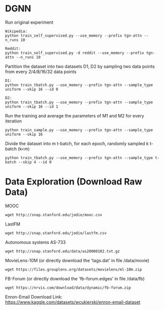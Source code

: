 # DGNN
Run original experiment

```
Wikipedia:
python train_self_supervised.py --use_memory --prefix tgn-attn --n_runs 10

Reddit:
python train_self_supervised.py -d reddit --use_memory --prefix tgn-attn --n_runs 10
```
Partition the dataset into two datasets D1, D2 by sampling two data points from every 2/4/8/16/32 data points

```
D1:
python train_tbatch.py --use_memory --prefix tgn-attn --sample_type uniform --skip 16 --id 0

D2:
python train_tbatch.py --use_memory --prefix tgn-attn --sample_type uniform --skip 16 --id 1
```

Run the training and average the parameters of M1 and M2 for every iteration

```
python train_sample.py --use_memory --prefix tgn-attn --sample_type uniform --skip 16
```

Divide the dataset into m t-batch, for each epoch, randomly sampled k t-batch (k<m)

```
python train_tbatch.py --use_memory --prefix tgn-attn --sample_type t-batch --skip 4 --id 0
```
# Data Exploration (Download Raw Data)
MOOC

```
wget http://snap.stanford.edu/jodie/mooc.csv
```
LastFM

```
wget http://snap.stanford.edu/jodie/lastfm.csv
```
Autonomous systems AS-733

```
wget http://snap.stanford.edu/data/as20000102.txt.gz
```

MovieLens-10M (or directly download the 'tags.dat' in file /data/movie)

```
wget https://files.grouplens.org/datasets/movielens/ml-10m.zip
```

FB-Forum (or directly download the 'fb-forum.edges' in file /data/fb)

```
wget https://nrvis.com/download/data/dynamic/fb-forum.zip
```

Enron-Email
Download Link: https://www.kaggle.com/datasets/wcukierski/enron-email-dataset
